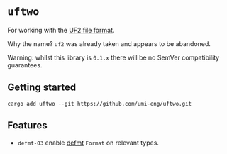 # `uftwo`

For working with the [UF2 file format](https://github.com/microsoft/uf2).

Why the name? `uf2` was already taken and appears to be abandoned.

Warning: whilst this library is `0.1.x` there will be no SemVer compatibility guarantees.

## Getting started

```shell
cargo add uftwo --git https://github.com/umi-eng/uftwo.git
```

## Features

- `defmt-03` enable [defmt](https://github.com/knurling-rs/defmt) `Format` on relevant types.
